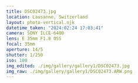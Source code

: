 ```yaml
---
title: DSC02473.jpg
location: Lausanne, Switzerland
layout: photo-vertical.njk
datetime_taken: "2024:02:24 17:03:41"
camera: SONY ILCE-6400
lens: E 35mm F1.8 OSS
focal: 35mm
aperture: 14/5
shutter: 1/250
iso: 100
img_edited: ./img/gallery/gallery1/DSC02473.jpg
img_raw: ./img/gallery/gallery1/DSC02473.ARW.png
---
```

